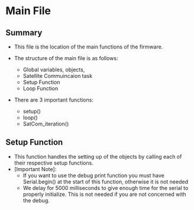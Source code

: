 # Main File
## Summary
- This file is the location of the main functions of the firmware. 
- The structure of the main file is as follows:
    - Global variables, objects, 
    - Satellite Commuincaion task
    - Setup Function
    - Loop Function

- There are 3 important functions: 
    - setup()
    - loop()
    - SatCom_iteration()

## Setup Function
- This function handles the setting up of the objects by calling each of their respective setup functions. 
- [Important Note]: 
    - If you want to use the debug print function you must have Serial.begin() at the start of this function, otherwise it is not needed
    - We delay for 5000 milliseconds to give enough time for the serial to properly initialize. This is not needed if you are not concerned with the debug.
    
